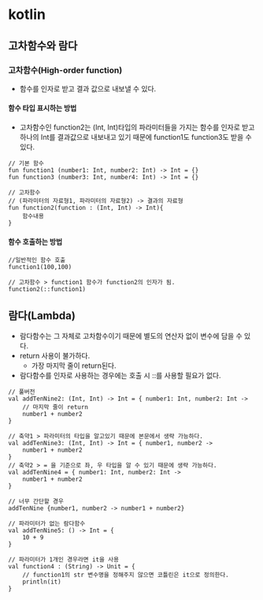 # kotlin

## 고차함수와 람다
### 고차함수(High-order function)
- 함수를 인자로 받고 결과 값으로 내보낼 수 있다.
#### 함수 타입 표시하는 방법
- 고차함수인 function2는 (Int, Int)타입의 파라미터들을 가지는 함수를 인자로 받고 하나의 Int를 결과값으로 내보내고 있기 때문에 function1도 function3도 받을 수 있다.
```
// 기본 함수
fun function1 (number1: Int, number2: Int) -> Int = {}
fun function3 (number3: Int, number4: Int) -> Int = {}

// 고차함수
// (파라미터의 자료형1, 파라미터의 자료형2) -> 결과의 자료형
fun function2(function : (Int, Int) -> Int){
	함수내용
}
```

#### 함수 호출하는 방법
```
//일반적인 함수 호출
function1(100,100)

// 고차함수 > function1 함수가 function2의 인자가 됨.
function2(::function1)
```

## 람다(Lambda)
- 람다함수는 그 자체로 고차함수이기 때문에 별도의 연산자 없이 변수에 담을 수 있다.
- return 사용이 불가하다.
  + 가장 마지막 줄이 return된다.
- 람다함수를 인자로 사용하는 경우에는 호출 시 ::를 사용할 필요가 없다.
```
// 풀버전
val addTenNine2: (Int, Int) -> Int = { number1: Int, number2: Int ->
	// 마지막 줄이 return
    number1 + number2
}

// 축약1 > 파라미터의 타입을 알고있기 때문에 본문에서 생략 가능하다.
val addTenNine3: (Int, Int) -> Int = { number1, number2 ->
    number1 + number2
}
// 축약2 > = 을 기준으로 좌, 우 타입을 알 수 있기 때문에 생략 가능하다.
val addTenNine4 = { number1: Int, number2: Int ->
    number1 + number2
}

// 너무 간단할 경우
addTenNine {number1, number2 -> number1 + number2}

// 파라미터가 없는 람다함수
val addTenNine5: () -> Int = {
	10 + 9
}

// 파라미터가 1개인 경우라면 it을 사용
val function4 : (String) -> Unit = {
	// function1의 str 변수명을 정해주지 않으면 코틀린은 it으로 정의한다.
	println(it)
}
```